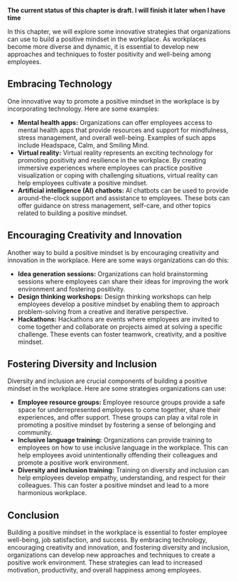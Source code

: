 **The current status of this chapter is draft. I will finish it later when I have time**

In this chapter, we will explore some innovative strategies that organizations can use to build a positive mindset in the workplace. As workplaces become more diverse and dynamic, it is essential to develop new approaches and techniques to foster positivity and well-being among employees.

Embracing Technology
--------------------

One innovative way to promote a positive mindset in the workplace is by incorporating technology. Here are some examples:

* **Mental health apps:** Organizations can offer employees access to mental health apps that provide resources and support for mindfulness, stress management, and overall well-being. Examples of such apps include Headspace, Calm, and Smiling Mind.
* **Virtual reality:** Virtual reality represents an exciting technology for promoting positivity and resilience in the workplace. By creating immersive experiences where employees can practice positive visualization or coping with challenging situations, virtual reality can help employees cultivate a positive mindset.
* **Artificial intelligence (AI) chatbots:** AI chatbots can be used to provide around-the-clock support and assistance to employees. These bots can offer guidance on stress management, self-care, and other topics related to building a positive mindset.

Encouraging Creativity and Innovation
-------------------------------------

Another way to build a positive mindset is by encouraging creativity and innovation in the workplace. Here are some ways organizations can do this:

* **Idea generation sessions:** Organizations can hold brainstorming sessions where employees can share their ideas for improving the work environment and fostering positivity.
* **Design thinking workshops:** Design thinking workshops can help employees develop a positive mindset by enabling them to approach problem-solving from a creative and iterative perspective.
* **Hackathons:** Hackathons are events where employees are invited to come together and collaborate on projects aimed at solving a specific challenge. These events can foster teamwork, creativity, and a positive mindset.

Fostering Diversity and Inclusion
---------------------------------

Diversity and inclusion are crucial components of building a positive mindset in the workplace. Here are some strategies organizations can use:

* **Employee resource groups:** Employee resource groups provide a safe space for underrepresented employees to come together, share their experiences, and offer support. These groups can play a vital role in promoting a positive mindset by fostering a sense of belonging and community.
* **Inclusive language training:** Organizations can provide training to employees on how to use inclusive language in the workplace. This can help employees avoid unintentionally offending their colleagues and promote a positive work environment.
* **Diversity and inclusion training:** Training on diversity and inclusion can help employees develop empathy, understanding, and respect for their colleagues. This can foster a positive mindset and lead to a more harmonious workplace.

Conclusion
----------

Building a positive mindset in the workplace is essential to foster employee well-being, job satisfaction, and success. By embracing technology, encouraging creativity and innovation, and fostering diversity and inclusion, organizations can develop new approaches and techniques to create a positive work environment. These strategies can lead to increased motivation, productivity, and overall happiness among employees.
